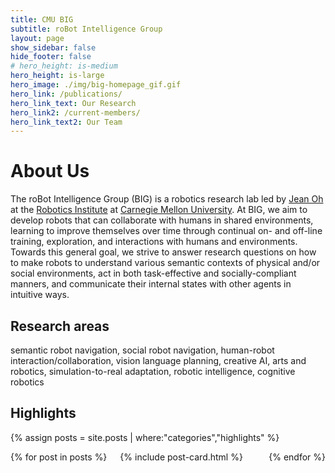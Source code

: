 ```yaml
---
title: CMU BIG
subtitle: roBot Intelligence Group
layout: page
show_sidebar: false
hide_footer: false
# hero_height: is-medium
hero_height: is-large
hero_image: ./img/big-homepage_gif.gif
hero_link: /publications/
hero_link_text: Our Research
hero_link2: /current-members/
hero_link_text2: Our Team
---
```


# About Us

The roBot Intelligence Group (BIG) is a robotics research lab led by [Jean Oh](https://www.cs.cmu.edu/~jeanoh/) at the [Robotics Institute](https://www.ri.cmu.edu/)
at [Carnegie Mellon University](https://www.cmu.edu/).
At BIG, we aim to develop robots that can collaborate with humans in shared environments, learning to improve themselves over time through continual on- and off-line training, exploration, and interactions with humans and environments. 
Towards this general goal, we strive to answer research questions on how to make robots to understand 
various semantic contexts of physical and/or social environments, act in both task-effective and 
socially-compliant manners, and communicate their internal states with other agents in intuitive ways.


## Research areas 

semantic robot navigation, social robot navigation, human-robot interaction/collaboration, vision 
language planning, creative AI, arts and robotics, simulation-to-real adaptation, robotic intelligence, 
cognitive robotics


## Highlights

{% assign posts = site.posts | where:"categories","highlights" %}
<div class="columns is-multiline">
    {% for post in posts %}
    <div class="column is-4-desktop is-6-tablet">
        {% include post-card.html %}
    </div>
    {% endfor %}
</div>
